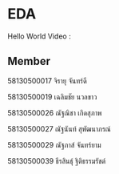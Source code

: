# EDA
Hello World Video : 

## Member 
58130500017 จิรายุ จันทร์ดี

58130500019 เฉลิมชัย นวลขาว

58130500026 ณัฐณิชา เกิดสุภาพ

58130500027 ณัฐนันท์ สุพัฒนาภรณ์

58130500029	ณัฐภาส์ จันทร์ยาม

58130500039	ธีรสินธุ์ ฐิติธรรมรัชต์
